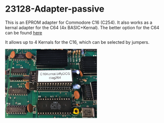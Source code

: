 # 23128-Adapter-passive
This is an EPROM adapter for Commodore C16 (C254). It also works as a kernal adapter for the C64 (4x BASIC+Kernal). The better option for the C64 can be found <a href="https://github.com/svenpetersen1965/C64-Kernal-Adaptor-Switch-short-board-">here</a>

It allows up to 4 Kernals for the C16, which can be selected by jumpers.

<img src="https://github.com/svenpetersen1965/23128-Adapter-passive/blob/main/Rev.%200/Pictures/6801_23128Ada_installation_c16.JPG" width="300" alt="23128 EPROM Adapter">

